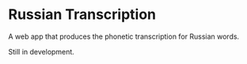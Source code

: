 # Russian Transcription

A web app that produces the phonetic transcription for Russian words.

Still in development.
